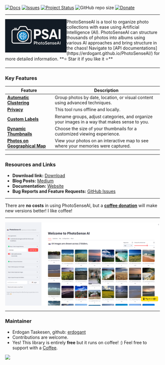 [![Docs](https://img.shields.io/badge/Sphinx-Docs-Green)](https://erdogant.github.io/PhotoSenseAI/)
[![Issues](https://img.shields.io/github/issues/erdogant/PhotoSenseAI.svg)](https://github.com/erdogant/PhotoSenseAI/issues)
[![Project Status](http://www.repostatus.org/badges/latest/active.svg)](http://www.repostatus.org/#active)
![GitHub repo size](https://img.shields.io/github/repo-size/erdogant/PhotoSenseAI)
[![Donate](https://img.shields.io/badge/Support%20this%20project-grey.svg?logo=github%20sponsors)](https://erdogant.github.io/PhotoSenseAI/pages/html/Documentation.html#)

---

<div>
<a href="https://erdogant.github.io/bnlearn/"><img src="https://github.com/erdogant/PhotoSenseAI/blob/main/docs/figs/logo.png" width="200" align="left" /></a>
PhotoSenseAI is a tool to organize photo collections with ease using Artificial Intelligence (AI).
PhotoSenseAI can structure thousands of photos into albums using various AI approaches and bring structure in the chaos! Navigate to [API documentations](https://erdogant.github.io/PhotoSenseAI/) for more detailed information. **⭐️ Star it if you like it ⭐️**
</div>

---

### Key Features

| Feature | Description |
|--------|-------------|
| [**Automatic Clustering**](https://erdogant.github.io/bnlearn/pages/html/Structure%20learning.html) | Group photos by date, location, or visual content using advanced techniques. |
| [**Privacy**](https://erdogant.github.io/bnlearn/pages/html/Parameter%20learning.html) | This tool runs offline and locally. |
| [**Custom Labels**](https://pgmpy.org/examples/Causal%20Inference.html) |Rename groups, adjust categories, and organize your images in a way that makes sense to you. |
| [**Dynamic Thumbnails**](https://erdogant.github.io/bnlearn/pages/html/Sampling.html) | Choose the size of your thumbnails for a customized viewing experience. |
| [**Photos on Geographical Map**](https://erdogant.github.io/bnlearn/pages/html/Sampling.html) | View your photos on an interactive map to see where your memories were captured. |

---

### Resources and Links
- **Download link:** [Download](https://erdogant.github.io/PhotoSenseAI/pages/html/Download.html)
- **Blog Posts:** [Medium](https://erdogant.medium.com/)
- **Documentation:** [Website](https://erdogant.github.io/PhotoSenseAI)
- **Bug Reports and Feature Requests:** [GitHub Issues](https://github.com/erdogant/PhotoSenseAI/issues)

---

There are **no costs** in using PhotoSenseAI, but a <a href="https://erdogant.github.io/donate/?currency=USD&amount=5">**coffee donation**</a> will make new versions better! I like coffee!

---

![PhotoSense Main](https://github.com/erdogant/PhotoSenseAI/blob/main/docs/figs/photosense_main.png)

---

### Maintainer
* Erdogan Taskesen, github: [erdogant](https://github.com/erdogant)
* Contributions are welcome.
* Yes! This library is entirely **free** but it runs on coffee! :) Feel free to support with a <a href="https://erdogant.github.io/donate/?currency=USD&amount=5">Coffee</a>.

<a href="https://www.buymeacoffee.com/erdogant"><img src="https://img.buymeacoffee.com/button-api/?text=Buy me a coffee&emoji=&slug=erdogant&button_colour=FFDD00&font_colour=000000&font_family=Cookie&outline_colour=000000&coffee_colour=ffffff" /></a>
